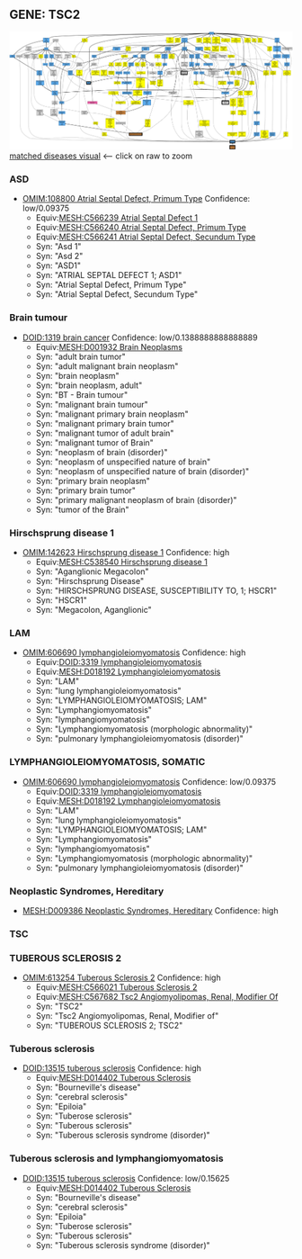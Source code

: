 
## GENE: TSC2

![image](TSC2.png)
[matched diseases visual](TSC2.png)  <-- click on raw to zoom


### ASD
 * [OMIM:108800 Atrial Septal Defect, Primum Type](http://beta.monarchinitiative.org/disease/OMIM:108800) Confidence: low/0.09375
    * Equiv:[MESH:C566239 Atrial Septal Defect 1](http://beta.monarchinitiative.org/disease/MESH:C566239)
    * Equiv:[MESH:C566240 Atrial Septal Defect, Primum Type](http://beta.monarchinitiative.org/disease/MESH:C566240)
    * Equiv:[MESH:C566241 Atrial Septal Defect, Secundum Type](http://beta.monarchinitiative.org/disease/MESH:C566241)
    * Syn: "Asd 1"
    * Syn: "Asd 2"
    * Syn: "ASD1"
    * Syn: "ATRIAL SEPTAL DEFECT 1; ASD1"
    * Syn: "Atrial Septal Defect, Primum Type"
    * Syn: "Atrial Septal Defect, Secundum Type"

### Brain tumour
 * [DOID:1319 brain cancer](http://beta.monarchinitiative.org/disease/DOID:1319) Confidence: low/0.1388888888888889
    * Equiv:[MESH:D001932 Brain Neoplasms](http://beta.monarchinitiative.org/disease/MESH:D001932)
    * Syn: "adult brain tumor"
    * Syn: "adult malignant brain neoplasm"
    * Syn: "brain neoplasm"
    * Syn: "brain neoplasm, adult"
    * Syn: "BT - Brain tumour"
    * Syn: "malignant brain tumour"
    * Syn: "malignant primary brain neoplasm"
    * Syn: "malignant primary brain tumor"
    * Syn: "malignant tumor of adult brain"
    * Syn: "malignant tumor of Brain"
    * Syn: "neoplasm of brain (disorder)"
    * Syn: "neoplasm of unspecified nature of brain"
    * Syn: "neoplasm of unspecified nature of brain (disorder)"
    * Syn: "primary brain neoplasm"
    * Syn: "primary brain tumor"
    * Syn: "primary malignant neoplasm of brain (disorder)"
    * Syn: "tumor of the Brain"

### Hirschsprung disease 1
 * [OMIM:142623 Hirschsprung disease 1](http://beta.monarchinitiative.org/disease/OMIM:142623) Confidence: high
    * Equiv:[MESH:C538540 Hirschsprung disease 1](http://beta.monarchinitiative.org/disease/MESH:C538540)
    * Syn: "Aganglionic Megacolon"
    * Syn: "Hirschsprung Disease"
    * Syn: "HIRSCHSPRUNG DISEASE, SUSCEPTIBILITY TO, 1; HSCR1"
    * Syn: "HSCR1"
    * Syn: "Megacolon, Aganglionic"

### LAM
 * [OMIM:606690 lymphangioleiomyomatosis](http://beta.monarchinitiative.org/disease/OMIM:606690) Confidence: high
    * Equiv:[DOID:3319 lymphangioleiomyomatosis](http://beta.monarchinitiative.org/disease/DOID:3319)
    * Equiv:[MESH:D018192 Lymphangioleiomyomatosis](http://beta.monarchinitiative.org/disease/MESH:D018192)
    * Syn: "LAM"
    * Syn: "lung lymphangioleiomyomatosis"
    * Syn: "LYMPHANGIOLEIOMYOMATOSIS; LAM"
    * Syn: "Lymphangiomyomatosis"
    * Syn: "lymphangiomyomatosis"
    * Syn: "Lymphangiomyomatosis (morphologic abnormality)"
    * Syn: "pulmonary lymphangioleiomyomatosis (disorder)"

### LYMPHANGIOLEIOMYOMATOSIS, SOMATIC
 * [OMIM:606690 lymphangioleiomyomatosis](http://beta.monarchinitiative.org/disease/OMIM:606690) Confidence: low/0.09375
    * Equiv:[DOID:3319 lymphangioleiomyomatosis](http://beta.monarchinitiative.org/disease/DOID:3319)
    * Equiv:[MESH:D018192 Lymphangioleiomyomatosis](http://beta.monarchinitiative.org/disease/MESH:D018192)
    * Syn: "LAM"
    * Syn: "lung lymphangioleiomyomatosis"
    * Syn: "LYMPHANGIOLEIOMYOMATOSIS; LAM"
    * Syn: "Lymphangiomyomatosis"
    * Syn: "lymphangiomyomatosis"
    * Syn: "Lymphangiomyomatosis (morphologic abnormality)"
    * Syn: "pulmonary lymphangioleiomyomatosis (disorder)"

### Neoplastic Syndromes, Hereditary
 * [MESH:D009386 Neoplastic Syndromes, Hereditary](http://beta.monarchinitiative.org/disease/MESH:D009386) Confidence: high

### TSC

### TUBEROUS SCLEROSIS 2
 * [OMIM:613254 Tuberous Sclerosis 2](http://beta.monarchinitiative.org/disease/OMIM:613254) Confidence: high
    * Equiv:[MESH:C566021 Tuberous Sclerosis 2](http://beta.monarchinitiative.org/disease/MESH:C566021)
    * Equiv:[MESH:C567682 Tsc2 Angiomyolipomas, Renal, Modifier Of](http://beta.monarchinitiative.org/disease/MESH:C567682)
    * Syn: "TSC2"
    * Syn: "Tsc2 Angiomyolipomas, Renal, Modifier of"
    * Syn: "TUBEROUS SCLEROSIS 2; TSC2"

### Tuberous sclerosis
 * [DOID:13515 tuberous sclerosis](http://beta.monarchinitiative.org/disease/DOID:13515) Confidence: high
    * Equiv:[MESH:D014402 Tuberous Sclerosis](http://beta.monarchinitiative.org/disease/MESH:D014402)
    * Syn: "Bourneville's disease"
    * Syn: "cerebral sclerosis"
    * Syn: "Epiloia"
    * Syn: "Tuberose sclerosis"
    * Syn: "Tuberous sclerosis"
    * Syn: "Tuberous sclerosis syndrome (disorder)"

### Tuberous sclerosis and lymphangiomyomatosis
 * [DOID:13515 tuberous sclerosis](http://beta.monarchinitiative.org/disease/DOID:13515) Confidence: low/0.15625
    * Equiv:[MESH:D014402 Tuberous Sclerosis](http://beta.monarchinitiative.org/disease/MESH:D014402)
    * Syn: "Bourneville's disease"
    * Syn: "cerebral sclerosis"
    * Syn: "Epiloia"
    * Syn: "Tuberose sclerosis"
    * Syn: "Tuberous sclerosis"
    * Syn: "Tuberous sclerosis syndrome (disorder)"
